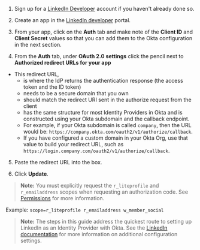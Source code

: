 1. Sign up for a [LinkedIn Developer](https://www.linkedin.com/developers/) account if you haven't already done so.  

2. Create an app in the [LinkedIn developer](https://www.linkedin.com/developers/apps/new) portal.

3. From your app, click on the **Auth** tab and make note of the **Client ID** and **Client Secret** values so that you can add them to the Okta configuration in the next section.

4. From the **Auth** tab, under **OAuth 2.0 settings** click the pencil next to **Authorized redirect URLs for your app**

  - This redirect URL,
    - is where the IdP returns the authentication response (the access token and the ID token)
    - needs to be a secure domain that you own
    - should match the redirect URI sent in the authorize request from the client
    - has the same structure for most Identity Providers in Okta and is constructed using your Okta subdomain and the callback endpoint.
    - For example, if your Okta subdomain is called `company`, then the URL would be: `https://company.okta.com/oauth2/v1/authorize/callback`.
    - If you have configured a custom domain in your Okta Org, use that value to build your redirect URL, such as `https://login.company.com/oauth2/v1/authorize/callback`.
 
5. Paste the redirect URL into the box.

6. Click **Update**.

> **Note:** You must explicitly request the `r_liteprofile` and `r_emailaddress` scopes when requesting an authorization code. See [Permissions](https://docs.microsoft.com/en-us/linkedin/shared/authentication/permissions?context=linkedin/context) for more information.

Example: `scope=r_liteprofile r_emailaddress w_member_social`

> **Note:** The steps in this guide address the quickest route to setting up LinkedIn as an Identity Provider with Okta. See the [LinkedIn documentation](https://docs.microsoft.com/en-us/linkedin/shared/authentication/authentication?context=linkedin/consumer/context) for more information on additional configuration settings.
